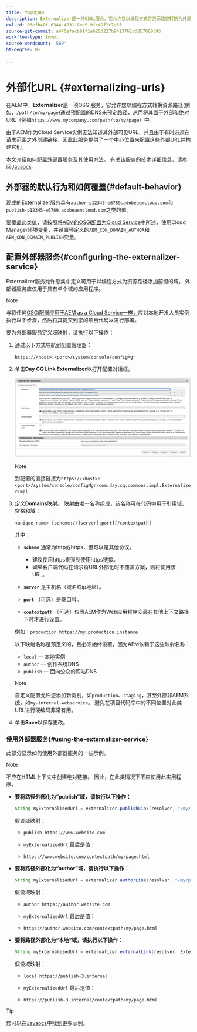 ```yaml
---
title: 外部化URL
description: Externalizer是一种OSGi服务，它允许您以编程方式将资源路径转换为外部URL和绝对URL。
exl-id: 06efb40f-6344-4831-8ed9-9fc49f2c7a3f
source-git-commit: a446efacb91f1a620d227b9413761dd857089c96
workflow-type: tm+mt
source-wordcount: '569'
ht-degree: 0%

---
```


# 外部化URL {#externalizing-urls}

在AEM中，**Externalizer**&#x200B;是一项OSGi服务，它允许您以编程方式转换资源路径(例如，`/path/to/my/page`)通过预配置的DNS来预定路径，从而将其置于外部和绝对URL（例如`https://www.mycompany.com/path/to/my/page`）中。

由于AEM作为Cloud Service实例无法知道其外部可见URL，并且由于有时必须在请求范围之外创建链接，因此此服务提供了一个中心位置来配置这些外部URL并构建它们。

本文介绍如何配置外部器服务及其使用方法。 有关该服务的技术详细信息，请参阅[Javaocs](https://docs.adobe.com/content/help/en/experience-manager-cloud-service-javadoc/com/day/cq/commons/Externalizer.html)。

## 外部器的默认行为和如何覆盖{#default-behavior}

现成的Externalizer服务具有`author-p12345-e6789.adobeaemcloud.com`和`publish-p12345-e6789.adobeaemcloud.com`之类的值。

要覆盖此类值，请按照[将AEM的OSGi配置为Cloud Service](/help/implementing/deploying/configuring-osgi.md#cloud-manager-api-format-for-setting-properties)中所述，使用Cloud Manager环境变量，并设置预定义的`AEM_CDN_DOMAIN_AUTHOR`和`AEM_CDN_DOMAIN_PUBLISH`变量。

## 配置外部器服务{#configuring-the-externalizer-service}

Externalizer服务允许您集中定义可用于以编程方式为资源路径添加前缀的域。 外部器服务应仅用于具有单个域的应用程序。

>[!NOTE]
>
>与将任何[OSGi配置应用于AEM as a Cloud Service一样，](/help/implementing/deploying/overview.md#osgi-configuration)应对本地开发人员实例执行以下步骤，然后将其提交到您的项目代码以进行部署。

要为外部器服务定义域映射，请执行以下操作：

1. 通过以下方式导航到配置管理器：

   `https://<host>:<port>/system/console/configMgr`

1. 单击&#x200B;**Day CQ Link Externalizer**&#x200B;以打开配置对话框。

   ![外部器OSGi配置](./assets/externalizer-osgi.png)

   >[!NOTE]
   >
   >到配置的直接链接为`https://<host>:<port>/system/console/configMgr/com.day.cq.commons.impl.ExternalizerImpl`

1. 定义&#x200B;**Domains**&#x200B;映射。 映射由唯一名称组成，该名称可在代码中用于引用域、空格和域：

   `<unique-name> [scheme://]server[:port][/contextpath]`

   其中：

   * **`scheme`** 通常为http或https，但可以是其他协议。

      * 建议使用https来强制使用https链接。
      * 如果客户端代码在请求将URL外部化时不覆盖方案，则将使用该URL。
   * **`server`** 是主机名（域名或ip地址）。
   * **`port`** （可选）是端口号。
   * **`contextpath`** （可选）仅当AEM作为Web应用程序安装在其他上下文路径下时才进行设置。

   例如：`production https://my.production.instance`

   以下映射名称是预定义的，且必须始终设置，因为AEM依赖于这些映射名称：

   * `local`  — 本地实例
   * `author`  — 创作系统DNS
   * `publish`  — 面向公众的网站DNS

   >[!NOTE]
   >
   >自定义配置允许您添加新类别，如`production`、`staging`，甚至外部非AEM系统，如`my-internal-webservice`。 避免在项目代码库中的不同位置对此类URL进行硬编码非常有用。

1. 单击&#x200B;**Save**&#x200B;以保存更改。

### 使用外部器服务{#using-the-externalizer-service}

此部分显示如何使用外部器服务的一些示例。

>[!NOTE]
>
>不应在HTML上下文中创建绝对链接。 因此，在此类情况下不应使用此实用程序。

* **要将路径外部化为“publish”域，请执行以下操作：**

   ```java
   String myExternalizedUrl = externalizer.publishLink(resolver, "/my/page") + ".html";
   ```

   假设域映射：

   * `publish https://www.website.com`

   * `myExternalizedUrl` 最后是值：

   * `https://www.website.com/contextpath/my/page.html`

* **要将路径外部化为“author”域，请执行以下操作：**

   ```java
   String myExternalizedUrl = externalizer.authorLink(resolver, "/my/page") + ".html";
   ```

   假设域映射：

   * `author https://author.website.com`

   * `myExternalizedUrl` 最后是值：

   * `https://author.website.com/contextpath/my/page.html`

* **要将路径外部化为“本地”域，请执行以下操作：**

   ```java
   String myExternalizedUrl = externalizer.externalLink(resolver, Externalizer.LOCAL, "/my/page") + ".html";
   ```

   假设域映射：

   * `local https://publish-3.internal`

   * `myExternalizedUrl` 最后是值：

   * `https://publish-3.internal/contextpath/my/page.html`

>[!TIP]
>
>您可以在[Javaocs](https://docs.adobe.com/content/help/en/experience-manager-cloud-service-javadoc/com/day/cq/commons/Externalizer.html)中找到更多示例。
